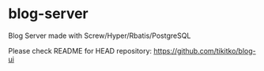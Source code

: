 # blog-server

Blog Server made with Screw/Hyper/Rbatis/PostgreSQL

Please check README for HEAD repository: https://github.com/tikitko/blog-ui
